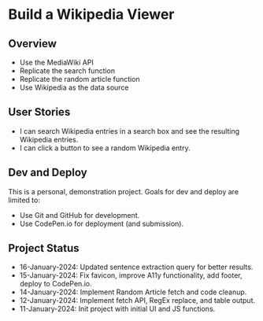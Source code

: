 # Build a Wikipedia Viewer

## Overview

- Use the MediaWiki API
- Replicate the search function
- Replicate the random article function
- Use Wikipedia as the data source

## User Stories

- I can search Wikipedia entries in a search box and see the resulting Wikipedia entries.
- I can click a button to see a random Wikipedia entry.

## Dev and Deploy

This is a personal, demonstration project. Goals for dev and deploy are limited to:

- Use Git and GitHub for development.
- Use CodePen.io for deployment (and submission).

## Project Status

- 16-January-2024: Updated sentence extraction query for better results.
- 15-January-2024: Fix favicon, improve A11y functionality, add footer, deploy to CodePen.io.
- 14-January-2024: Implement Random Article fetch and code cleanup.
- 12-January-2024: Implement fetch API, RegEx replace, and table output.
- 11-January-2024: Init project with initial UI and JS functions.
